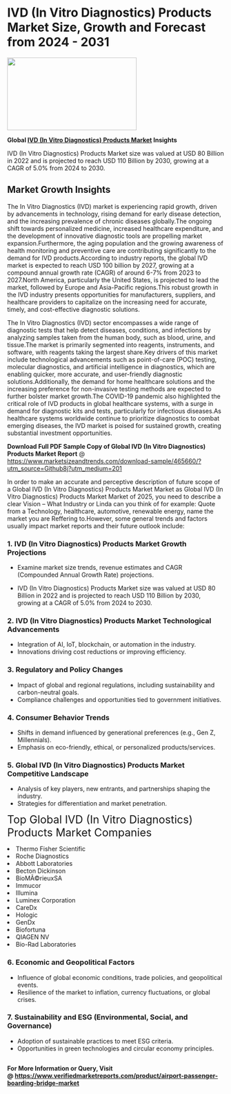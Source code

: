 <H1>IVD (In Vitro Diagnostics) Products Market Size, Growth and Forecast from 2024 - 2031</H1><img class="aligncenter size-medium wp-image-584254" src="https://thirdeyenews.in/wp-content/uploads/2024/09/Global-Market-Research-300x168.jpeg" alt="" width="300" height="168" /><p><strong>Global&nbsp;<a href="https://www.marketsizeandtrends.com/download-sample/465660/?utm_source=Github8j?utm_medium=201">IVD (In Vitro Diagnostics) Products Market</a> Insights</strong></p><p>IVD (In Vitro Diagnostics) Products Market size was valued at USD 80 Billion in 2022 and is projected to reach USD 110 Billion by 2030, growing at a CAGR of 5.0% from 2024 to 2030.</p><p><h2>Market Growth Insights</h2> <p>The In Vitro Diagnostics (IVD) market is experiencing rapid growth, driven by advancements in technology, rising demand for early disease detection, and the increasing prevalence of chronic diseases globally.The ongoing shift towards personalized medicine, increased healthcare expenditure, and the development of innovative diagnostic tools are propelling market expansion.Furthermore, the aging population and the growing awareness of health monitoring and preventive care are contributing significantly to the demand for IVD products.According to industry reports, the global IVD market is expected to reach USD 100 billion by 2027, growing at a compound annual growth rate (CAGR) of around 6-7% from 2023 to 2027.North America, particularly the United States, is projected to lead the market, followed by Europe and Asia-Pacific regions.This robust growth in the IVD industry presents opportunities for manufacturers, suppliers, and healthcare providers to capitalize on the increasing need for accurate, timely, and cost-effective diagnostic solutions.</p> <p>The In Vitro Diagnostics (IVD) sector encompasses a wide range of diagnostic tests that help detect diseases, conditions, and infections by analyzing samples taken from the human body, such as blood, urine, and tissue.The market is primarily segmented into reagents, instruments, and software, with reagents taking the largest share.Key drivers of this market include technological advancements such as point-of-care (POC) testing, molecular diagnostics, and artificial intelligence in diagnostics, which are enabling quicker, more accurate, and user-friendly diagnostic solutions.Additionally, the demand for home healthcare solutions and the increasing preference for non-invasive testing methods are expected to further bolster market growth.The COVID-19 pandemic also highlighted the critical role of IVD products in global healthcare systems, with a surge in demand for diagnostic kits and tests, particularly for infectious diseases.As healthcare systems worldwide continue to prioritize diagnostics to combat emerging diseases, the IVD market is poised for sustained growth, creating substantial investment opportunities.<p><span class=""><strong>Download Full PDF Sample Copy of Global IVD (In Vitro Diagnostics) Products Market Report</strong> @ <a href="https://www.marketsizeandtrends.com/download-sample/465660/?utm_source=Github8j?utm_medium=201" target="_blank">https://www.marketsizeandtrends.com/download-sample/465660/?utm_source=Github8j?utm_medium=201</a></span></p><p>In order to make an accurate and perceptive description of future scope of a Global&nbsp;IVD (In Vitro Diagnostics) Products Market Market as Global&nbsp;IVD (In Vitro Diagnostics) Products Market Market of 2025, you need to describe a clear Vision &ndash; What Industry or Linda can you think of for example: Quote from a Technology, healthcare, automotive, renewable energy, name the market you are Reffering to.However, some general trends and factors usually impact market reports and their future outlook include:</p><h3>1.&nbsp;<strong>IVD (In Vitro Diagnostics) Products Market Growth Projections</strong></h3><ul><li>Examine market size trends, revenue estimates and CAGR (Compounded Annual Growth Rate) projections.</li><li><p>IVD (In Vitro Diagnostics) Products Market size was valued at USD 80 Billion in 2022 and is projected to reach USD 110 Billion by 2030, growing at a CAGR of 5.0% from 2024 to 2030.</p></li></ul><h3>2.&nbsp;<strong>IVD (In Vitro Diagnostics) Products Market Technological Advancements</strong></h3><ul><li>Integration of AI, IoT, blockchain, or automation in the industry.</li><li>Innovations driving cost reductions or improving efficiency.</li></ul><h3>3.&nbsp;<strong>Regulatory and Policy Changes</strong></h3><ul><li>Impact of global and regional regulations, including sustainability and carbon-neutral goals.</li><li>Compliance challenges and opportunities tied to government initiatives.</li></ul><h3>4.&nbsp;<strong>Consumer Behavior Trends</strong></h3><ul><li>Shifts in demand influenced by generational preferences (e.g., Gen Z, Millennials).</li><li>Emphasis on eco-friendly, ethical, or personalized products/services.</li></ul><h3>5.&nbsp;<strong>Global IVD (In Vitro Diagnostics) Products Market Competitive Landscape</strong></h3><ul><li>Analysis of key players, new entrants, and partnerships shaping the industry.</li><li>Strategies for differentiation and market penetration.</li></ul><p data-pm-slice="1 1 []"><span style="color: inherit; font-family: inherit; font-size: 25px;">Top Global IVD (In Vitro Diagnostics) Products Market Companies</span></p><div class="" data-test-id=""><p><li>Thermo Fisher Scientific</li><li> Roche Diagnostics</li><li> Abbott Laboratories</li><li> Becton Dickinson</li><li> BioMÃ©rieuxSA</li><li> Immucor</li><li> Illumina</li><li> Luminex Corporation</li><li> CareDx</li><li> Hologic</li><li> GenDx</li><li> Biofortuna</li><li> QIAGEN NV</li><li> Bio-Rad Laboratories</li></p></div><h3>6.&nbsp;<strong>Economic and Geopolitical Factors</strong></h3><ul><li>Influence of global economic conditions, trade policies, and geopolitical events.</li><li>Resilience of the market to inflation, currency fluctuations, or global crises.</li></ul><h3>7.&nbsp;<strong>Sustainability and ESG (Environmental, Social, and Governance)</strong></h3><ul><li>Adoption of sustainable practices to meet ESG criteria.</li><li>Opportunities in green technologies and circular economy principles.</li></ul><h2><strong style="font-size: 14px;">For More Information or Query, Visit @&nbsp;</strong><a style="background-color: #ffffff; font-size: 14px;" href="https://www.marketsizeandtrends.com/report/ivd-in-vitro-diagnostics-products-market/" target="_blank">https://www.verifiedmarketreports.com/product/airport-passenger-boarding-bridge-market</a></h2>
